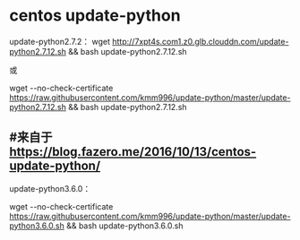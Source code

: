 # centos update-python




update-python2.7.2：
wget http://7xpt4s.com1.z0.glb.clouddn.com/update-python2.7.12.sh && bash update-python2.7.12.sh


或


wget --no-check-certificate https://raw.githubusercontent.com/kmm996/update-python/master/update-python2.7.12.sh && bash update-python2.7.12.sh


#来自于 https://blog.fazero.me/2016/10/13/centos-update-python/
--------------------------------------------------------------------------------------------------
update-python3.6.0：


wget --no-check-certificate https://raw.githubusercontent.com/kmm996/update-python/master/update-python3.6.0.sh && bash update-python3.6.0.sh
